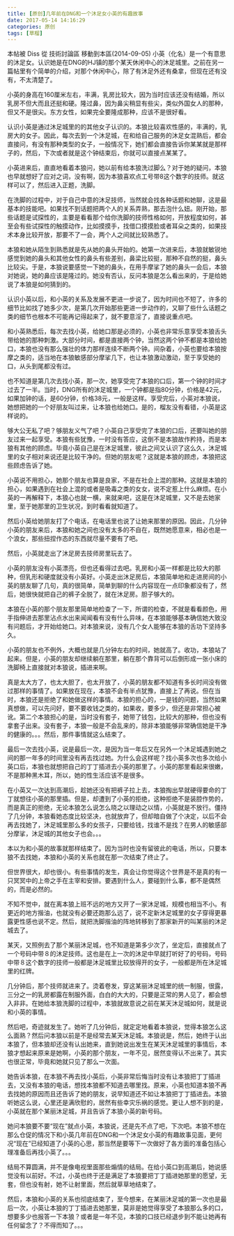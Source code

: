 ```yaml
---
title: [原创]几年前在DNG和一个沐足女小英的有趣故事
date: 2017-05-14 14:16:29
categories: 原创
tags: [草榴]
---
```

本帖被 Diss 從 技術討論區 移動到本區(2014-09-05)
小英（化名）是一个有意思的沐足女。认识她是在DNG的HJ镇的那个某天休闲中心的沐足城里。之前在另一篇帖里有个简单的介绍，对那个休闲中心，除了有沐足外还有桑拿，但现在还有没有，不太清楚了。

小英的身高在160厘米左右，丰满，乳房比较大，因为当时应该还没有结婚，所以乳房不但大而且还挺和硬。隆过鼻，因为鼻尖稍显有些尖，类似外国女人的那种，但又不是很尖。东方女性，如果完全要隆成那种，应该不是很好看。

认识小英是通过沐足城里的的其他女子认识的。本狼比较喜欢性感的，丰满的，乳房大的女子。因此，每次去到一个沐足城，在和给自己服务的沐足女混熟后，都会直接问，有没有那种类型的女子，一般情况下，她们都会直接告诉你某某就是那样子的，然后，下次或者就是这个钟结束后，你就可以直接点某某了。

小英进来后，直直地看着本狼问，她以前有给本狼洗过脚么？对于她的疑问，本狼也早就想好了应对之词，没有啊，因为本狼喜欢点工号带8这个数字的技师。就这样可以了，然后进入正题，洗脚。

在洗脚的过程中，对于自己中意的沐足技师，当然就会找各种话题和她聊，这是最基本的技能吧。如果找不到话题把两个人的关系弄熟，那去泡什么妞。刚开始，那些话题是试探性的，主要是看看那个给你洗脚的技师性格如何，开放程度如何，甚至会有些试探性的触摸动作，比如摸摸手，找借口摸摸脸或者耳朵之类的，如果技术本身比较开放，那要不了一会，两个人之间就比较熟悉了。

本狼和她从陌生到熟悉就是先从她的鼻头开始的。她第一次进来后，本狼就敏锐地感觉到她的鼻头和其他女性的鼻头有些差别，鼻梁比较挺，那种不自然的挺，鼻头比较尖。于是，本狼说要感觉一下她的鼻头，在用手摩挲了她的鼻头一会后，本狼对她说，她的鼻应该是隆过的。她没有否认，反问本狼是怎么看出来的，于是给她说了本狼是如何猜到的。

认识小英以后，和小英的关系及发展不更进一步说了，因为时间也不短了，许多的细节比如找了她多少次，是第几次开始那些更进一步动作的，又聊了些什么话题之类的细节也根本不可能再记得起来了，就不要意淫了，直接说重点吧。

和小英熟悉后，每次去找小英，给她口那是必须的，小英也非常乐意享受本狼舌头带给她的那种刺激。大部分时间，都是直接两个钟，当然这两个钟不都是本狼给她口，本狼也没有那么强壮的体力那样连续不断两个钟。间杂着，小英也要给本狼按摩之类的，适当地在本狼敏感部分摩挲几下，也让本狼激动激动，至于享受她的口，从头到尾都没有过。

也不知道是第几次去找小英，那一次，她享受完了本狼的口后，第一个钟的时间才过去了一半。当时，DNG所有的沐足城里，一个钟都是指80分钟，价格是42元，如果加钟的话，是60分钟，价格38元，一般是这样。享受完后，小英对本狼说，她想把她的一个好朋友叫过来，让本狼也给她口。是的，榴友没有看错，小英是这样说的。

够大公无私了吧？够朋友义气了吧？小英自己享受完了本狼的口后，还要叫她的朋友过来一起享受。本狼有些犹豫，一时没有答应，这倒不是本狼故作矜持，而是本狼有其他的顾虑。毕竟小英自己是在沐足城里，彼此之间又认识了这么久，沐足城里的女子相对来说还是比较干净的。但她的朋友呢？这就是本狼的顾虑，本狼把这些顾虑告诉了她。

小英说不用担心，她那个朋友也算是良家，不是在社会上混的那种。这就是本狼的担心，如果遇到在社会上混的或者是吸毒之类的女女，说不定惹上什么麻烦。在小英的一再解释下，本狼心也就一横，来就来吧，这是在沐足城里，又不是去她家里，至于她那里的卫生状况，到时看看就知道了。

然后小英给她朋友打了个电话，在电话里也说了让她来那里的原因。因此，几分钟小英的朋友来后，本狼和她之间也没有太多的不自在，既然她愿意来，相必也是一个浪女，那些扭捏作态的东西就尽量不要有了吧。

然后，小英就走出了沐足房去技师房里玩去了。

小英的朋友没有小英漂亮，但也还看得过去吧。乳房和小英一样都是比较大的那种，但乳形和硬度就没有小英好。小英走出沐足房后，本狼简单地和走进房间的小英的朋友聊了几句，真的很简单，简单到聊的什么内容现在一点印象都没有了，然后，她很快就把自己的裤子全脱了，就在沐足房。胆子够大的。

本狼在小英的那个朋友那里简单地检查了一下，所谓的检查，不就是看看颜色，用手指伸进去那里沾点水出来闻闻看有没有什么异味，在本狼能够基本确信她大致没有问题后，才开始给她口。对本狼来说，没有几个女人能够在本狼的舌功下坚持多久。

小英的朋友也不例外，大概也就是几分钟左右的时间，她就高了。收功，本狼站了起来。但是，小英的朋友却继续躺在那里，躺在那个靠背可以后倒形成一张小床的洗脚椅上直接就对本狼说，插进来啊。

真是太大方了，也太大胆了，也太开放了，小英的朋友都不知道有多长时间没有做过那样的事情了。如果放在现在，本狼不会有半点犹豫，直接上了再说。但在当时，本狼还是拒绝了和她做这样的事情。本狼的担心的，一是钱的问题，当然如果真想做，可以先问好，要不要收钱之类的，如果收，要多少，但还是非常担心被讹。第二个本狼担心的是，当时没有套子，她带了钱包，比较大的那种，但也没有拿套子出来。没有套子，本狼一般是不会乱来的，除非本狼能够非常确信她是干净的健康的。。。然后，那件事情就这么结束了。

最后一次去找小英，说是最后一次，是因为当一年后又在另外一个沐足城遇到她之间的那一年多的时间里没有再去找过她。为什么会这样呢？找小英多次也多次给小英口后，本狼也就想把自己的丁丁插进去小英的那里了。小英的那里看起来很嫩，不是那种黑木耳，所以，她的性生活应该不是很多。

在小英又一次达到高潮后，趁她还没有把裤子拉上去，本狼掏出早就硬得要命的丁丁就想往小英的那里插。但是，却遭到了小英的拒绝，这种拒绝不是装腔作势的，而是真正的拒绝，无论本狼怎么说怎么晓之以理动之以情，小英就是不放行。僵持了几分钟，本狼看她态度比较坚决，也就放弃了，但却暗自做了个决定，以后不会再去找她了，沐足城里那么多的女孩子，只要给钱，找谁不是找？在男人的敏感部分摩挲，沐足城的其他女子也会。。。

本以为和小英的故事就那样结束了。因为当时也没有留彼此的电话，所以，只要本狼不去找她，本狼和小英的关系也就在那一次结束了终止了。

但世界很大，却也很小。有些事情的发生，真会让你觉得这个世界是不是真的有一只冥冥中的上帝之手在主宰和安排。要遇到什么人，要碰到什么事，都不是偶然的，而是必然的。

不知不觉中，就在离本狼上班不远的地方又开了一家沐足城，规模也相当不小。有更近的地方揩油，也就没有必要还跑那么远了，说不定新沐足城里的女子穿得更暴露更性感也说不定。然后，就把洗脚揩油的阵地转移到了那家新开的叫某丽的沐足城去了。

某天，又照例去了那个某丽沐足城，也不知道是第多少次了，坐定后，直接就点了一个号码中带８的沐足技师。这也是在上一次的沐足中早就打听好了的号码，号码中带８这个数字的技师一般都是沐足城里比较放得开的女子，一般都是所在沐足城里的红牌。

几分钟后，那个技师就进来了。烫着卷发，穿这某丽沐足城里的统一制服，很露，三分之一的乳房都露在制服外面，白白的大大的，只要是正常的男人见了，都会想入非非。在她给本狼洗脚的过程中，本狼就故意说之前在某天沐足城如何，就是说和小英的事情。

然后吧，奇迹就发生了。她听了几分钟后，就定定地看着本狼说，觉得本狼怎么这么面熟？然后问本狼以前是不是经常去某天沐足城。本狼说是，然后，她终于认出本狼了，但本狼却还没有认出她来，直到她说出发生在某天沐足城里的事情后，本狼才想起来原来是她啊，小英的那个朋友，一年不见，居然变得认不出来了。其实也很正常，毕竟和她就只见了那么一次面。

她告诉本狼，在本狼不再去找小英后，小英非常后悔当时没有让本狼把丁丁插进去，又没有本狼的电话，想找本狼都不知道去哪里找。原来，小英也知道本狼不再去找她的原因而且还告诉了她的朋友，说早知道还不如让本狼把丁丁插进去。本狼听她这么说，心里还是满欣慰的，居然有些幸灾乐祸的感觉。更让人想不到的是，小英就在那个某丽沐足城，并且告诉了本狼小英的新号码。

她问本狼要不要“现在”就点小英，本狼说，还是先不点了吧，下次吧。本狼不想在那么仓促的情况下和小英几年前在DNG和一个沐足女小英的有趣故事见面，更何况“现在”已经知道了小英的心思，那当然是要等下一次做好了各方面的准备包括心理准备后再找小英了。。。

结局不算圆满，并不是像电视里面那些煽情的结局。在给小英口到高潮后，她说感觉没有以前好。不过，小英也终于还是满足了本狼要把丁丁插进她那里的愿望，无套，但也没有射，她不让射里面，然后就草草地结束了。

然后，本狼和小英的关系也彻底结束了，至今想来，在某丽沐足城的第一次也是最后一次，小英让本狼的丁丁插进去她那里，莫非是她觉得享受了本狼那么多的口，想要多少也报答一下本狼？或者是一年不见，本狼的口技已经退步到不能让她再有任何留念了？不得而知了。。。